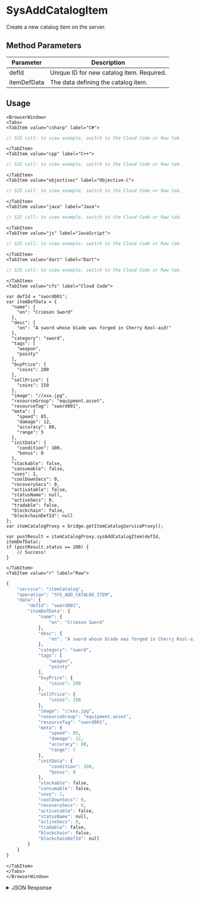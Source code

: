 # SysAddCatalogItem

Create a new catalog item on the server.

<PartialServop service_name="itemCatalog" operation_name="SYS_ADD_CATALOG_ITEM" />

## Method Parameters

| Parameter   | Description                               |
| ----------- | ----------------------------------------- |
| defId       | Unique ID for new catalog item. Required. |
| itemDefData | The data defining the catalog item.       |

## Usage

```mdx-code-block
<BrowserWindow>
<Tabs>
<TabItem value="csharp" label="C#">
```

```csharp
// S2S call: to view example, switch to the Cloud Code or Raw tab.
```

```mdx-code-block
</TabItem>
<TabItem value="cpp" label="C++">
```

```cpp
// S2S call: to view example, switch to the Cloud Code or Raw tab.
```

```mdx-code-block
</TabItem>
<TabItem value="objectivec" label="Objective-C">
```

```objectivec
// S2S call: to view example, switch to the Cloud Code or Raw tab.
```

```mdx-code-block
</TabItem>
<TabItem value="java" label="Java">
```

```java
// S2S call: to view example, switch to the Cloud Code or Raw tab.
```

```mdx-code-block
</TabItem>
<TabItem value="js" label="JavaScript">
```

```javascript
// S2S call: to view example, switch to the Cloud Code or Raw tab.
```

```mdx-code-block
</TabItem>
<TabItem value="dart" label="Dart">
```

```dart
// S2S call: to view example, switch to the Cloud Code or Raw tab.
```

```mdx-code-block
</TabItem>
<TabItem value="cfs" label="Cloud Code">
```

```cfscript
var defId = "sword001";
var itemDefData = {
  "name": {
    "en": "Crimson Sword"
  },
  "desc": {
    "en": "A sword whose blade was forged in Cherry Kool-aid!"
  },
  "category": "sword",
  "tags": [
    "weapon",
    "pointy"
  ],
  "buyPrice": {
    "coins": 200
  },
  "sellPrice": {
    "coins": 150
  },
  "image": "//xxx.jpg",
  "resourceGroup": "equipment.asset",
  "resourceTag": "sword001",
  "meta": {
    "speed": 85,
    "damage": 12,
    "accuracy": 80,
    "range": 5
  },
  "initData": {
    "condition": 100,
    "bonus": 0
  },
  "stackable": false,
  "consumable": false,
  "uses": 1,
  "coolDownSecs": 0,
  "recoverySecs": 0,
  "activatable": false,
  "statusName": null,
  "activeSecs": 0,
  "tradable": false,
  "blockchain": false,
  "blockchainDefId": null
};
var itemCatalogProxy = bridge.getItemCatalogServiceProxy();

var postResult = itemCatalogProxy.sysAddCatalogItem(defId, itemDefData);
if (postResult.status == 200) {
    // Success!
}
```

```mdx-code-block
</TabItem>
<TabItem value="r" label="Raw">
```

```r
{
	"service": "itemCatalog",
	"operation": "SYS_ADD_CATALOG_ITEM",
	"data": {
		"defId": "sword001",
		"itemDefData": {
			"name": {
				"en": "Crimson Sword"
			},
			"desc": {
				"en": "A sword whose blade was forged in Cherry Kool-aid!"
			},
			"category": "sword",
			"tags": [
				"weapon",
				"pointy"
			],
			"buyPrice": {
				"coins": 200
			},
			"sellPrice": {
				"coins": 150
			},
			"image": "//xxx.jpg",
			"resourceGroup": "equipment.asset",
			"resourceTag": "sword001",
			"meta": {
				"speed": 85,
				"damage": 12,
				"accuracy": 80,
				"range": 5
			},
			"initData": {
				"condition": 100,
				"bonus": 0
			},
			"stackable": false,
			"consumable": false,
			"uses": 1,
			"coolDownSecs": 0,
			"recoverySecs": 0,
			"activatable": false,
			"statusName": null,
			"activeSecs": 0,
			"tradable": false,
			"blockchain": false,
			"blockchainDefId": null
		}
	}
}
```

```mdx-code-block
</TabItem>
</Tabs>
</BrowserWindow>
```

<details>
<summary>JSON Response</summary>

```json
{
    "data": {
        "defId": "sword001",
        "name": {
            "en": "Crimson Sword"
        },
        "desc": {
            "en": "A sword whose blade was forged in Cherry Kool-aid!"
        },
        "type": "ITEM",
        "category": "sword",
        "tags": ["weapon", "pointy"],
        "buyPrice": {
            "coins": 200
        },
        "sellPrice": {
            "coins": 150
        },
        "image": "//xxx.jpg",
        "resourceGroup": "equipment.asset",
        "resourceTag": "sword001",
        "meta": {
            "speed": 85,
            "damage": 12,
            "accuracy": 80,
            "range": 5
        },
        "initData": {
            "condition": 100,
            "bonus": 0
        },
        "pState": "DRAFT",
        "publishedAt": 0,
        "createdAt": 1567192113061,
        "updatedAt": 1567192113061,
        "version": 1,
        "stackable": false,
        "consumable": false,
        "uses": null,
        "coolDownSecs": 0,
        "recoverySecs": 0,
        "activatable": false,
        "statusName": null,
        "activeSecs": null,
        "tradable": false,
        "blockchain": false,
        "blockchainDefId": null
    },
    "status": 200
}
```

</details>
